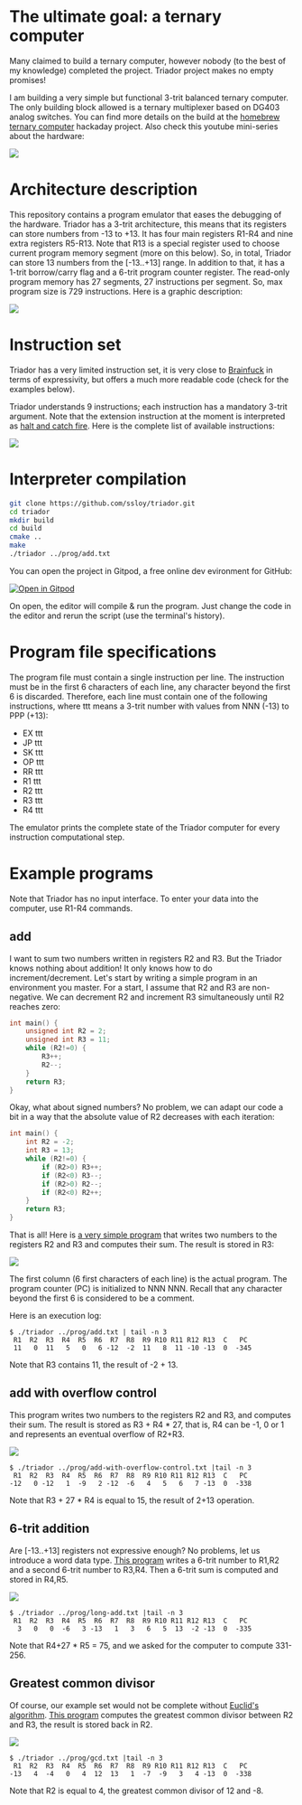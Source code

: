 # The ultimate goal: a ternary computer

Many claimed to build a ternary computer, however nobody (to the best of my knowledge) completed the project. Triador project makes no empty promises!

I am building a very simple but functional 3-trit balanced ternary computer. The only building block allowed is a ternary multiplexer based on DG403 analog switches. You can find more details on the build at the [homebrew ternary computer](https://hackaday.io/project/28579-homebrew-ternary-computer) hackaday project. Also check this youtube mini-series about the hardware:

[![](doc/memory-board-youtube.jpg)](https://www.youtube.com/playlist?list=PL9MBW6e0V7UIvP2vY_aKwsu93wqYq5jXJ)

# Architecture description
This repository contains a program emulator that eases the debugging of the hardware. Triador has a 3-trit architecture, this means that its registers can store numbers from -13 to +13. It has four main registers R1-R4 and nine extra registers R5-R13. Note that R13 is a special register used to choose current program memory segment (more on this below). So, in total, Triador can store 13 numbers from the [-13..+13] range. In addition to that, it has a 1-trit borrow/carry flag and a 6-trit program counter register. The read-only program memory has 27 segments, 27 instructions per segment. So, max program size is 729 instructions. Here is a graphic description:

![](doc/triador-description.png)

# Instruction set
Triador has a very limited instruction set, it is very close to [Brainfuck](https://en.wikipedia.org/wiki/Brainfuck) in terms of expressivity, but offers a much more readable code (check for the examples below).

Triador understands 9 instructions; each instruction has a mandatory 3-trit argument. Note that the extension instruction at the moment is interpreted as [halt and catch fire](https://en.wikipedia.org/wiki/Halt_and_Catch_Fire_(computing)). Here is the complete list of available instructions:

![](doc/triador-instructions.png)

# Interpreter compilation
```sh
git clone https://github.com/ssloy/triador.git
cd triador
mkdir build
cd build
cmake ..
make
./triador ../prog/add.txt
```

You can open the project in Gitpod, a free online dev evironment for GitHub:

[![Open in Gitpod](https://gitpod.io/button/open-in-gitpod.svg)](https://gitpod.io/#https://github.com/ssloy/triador)

On open, the editor will compile & run the program. Just change the code in the editor and rerun the script (use the terminal's history).

# Program file specifications
The program file must contain a single instruction per line. The instruction must be in the first 6 characters of each line, any character beyond the first 6 is discarded. Therefore, each line must contain one of the following instructions,
where ttt means a 3-trit number with values from NNN (-13) to PPP (+13):
* EX ttt
* JP ttt
* SK ttt
* OP ttt
* RR ttt
* R1 ttt
* R2 ttt
* R3 ttt
* R4 ttt

The emulator prints the complete state of the Triador computer for every instruction computational step.

# Example programs
Note that Triador has no input interface. To enter your data into the computer, use R1-R4 commands.

## add
I want to sum two numbers written in registers R2 and R3. But the Triador knows nothing about addition! It only knows how to do increment/decrement. Let's start by writing a simple program in an environment you master. For a start, I assume that R2 and R3 are non-negative. We can decrement R2 and increment R3 simultaneously until R2 reaches zero:

```cpp
int main() {
    unsigned int R2 = 2;
    unsigned int R3 = 11;
    while (R2!=0) {
        R3++;
        R2--;
    }
    return R3;
}
```

Okay, what about signed numbers? No problem, we can adapt our code a bit in a way that the absolute value of R2 decreases with each iteration:

```cpp
int main() {
    int R2 = -2;
    int R3 = 13;
    while (R2!=0) {
        if (R2>0) R3++;
        if (R2<0) R3--;
        if (R2>0) R2--;
        if (R2<0) R2++;
    }
    return R3;
}
```

That is all! Here is [a very simple program](prog/add.txt) that writes two numbers to the registers R2 and R3 and computes their sum. The result is stored in R3:

![](https://raw.githubusercontent.com/ssloy/triador/master/doc/add.png)

The first column (6 first characters of each line) is the actual program. The program counter (PC) is initialized to NNN NNN. Recall that any character beyond the first 6 is considered to be a comment.

Here is an execution log:
```
$ ./triador ../prog/add.txt | tail -n 3
 R1  R2  R3  R4  R5  R6  R7  R8  R9 R10 R11 R12 R13  C   PC
 11   0  11   5   0   6 -12  -2  11   8  11 -10 -13  0  -345
```
Note that R3 contains 11, the result of -2 + 13.

## add with overflow control
This program writes two numbers to the registers R2 and R3, and computes their sum. The result is stored as R3 + R4 * 27, that is, R4 can be -1, 0 or 1 and represents an eventual overflow of R2+R3.

![](https://raw.githubusercontent.com/ssloy/triador/master/doc/add-with-overflow-control.png)
```
$ ./triador ../prog/add-with-overflow-control.txt |tail -n 3
 R1  R2  R3  R4  R5  R6  R7  R8  R9 R10 R11 R12 R13  C   PC
-12   0 -12   1  -9   2 -12  -6   4   5   6   7 -13  0  -338
```
Note that R3 + 27 * R4 is equal to 15, the result of 2+13 operation.

## 6-trit addition
Are [-13..+13] registers not expressive enough? No problems, let us introduce a word data type.
[This program](https://github.com/ssloy/triador/blob/master/prog/long-add.txt) writes a 6-trit number to R1,R2 and a second 6-trit number to R3,R4. Then a 6-trit sum is computed and stored in R4,R5.

![](https://raw.githubusercontent.com/ssloy/triador/master/doc/long-add.png)

```
$ ./triador ../prog/long-add.txt |tail -n 3
 R1  R2  R3  R4  R5  R6  R7  R8  R9 R10 R11 R12 R13  C   PC
  3   0   0  -6   3 -13   1   3   6   5  13  -2 -13  0  -335
```
Note that R4+27 * R5 = 75, and we asked for the computer to compute 331-256.

## Greatest common divisor
Of course, our example set would not be complete without [Euclid's algorithm](https://en.wikipedia.org/wiki/Euclidean_algorithm). [This program](https://github.com/ssloy/triador/blob/master/prog/gcd.txt) computes the greatest common divisor between R2 and R3,
the result is stored back in R2.

![](https://raw.githubusercontent.com/ssloy/triador/master/doc/gcd.png)

```
$ ./triador ../prog/gcd.txt |tail -n 3
 R1  R2  R3  R4  R5  R6  R7  R8  R9 R10 R11 R12 R13  C   PC
-13   4  -4   0   4  12  13   1  -7  -9   3   4 -13  0  -338
```
Note that R2 is equal to 4, the greatest common divisor of 12 and -8.

